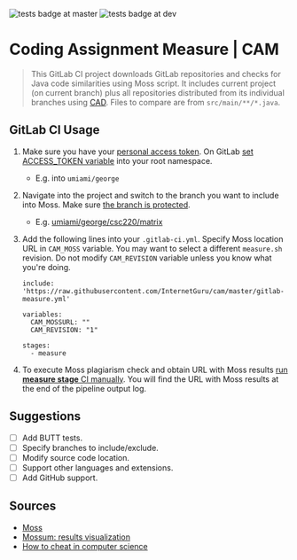 
![tests badge at master](https://github.com/InternetGuru/cam/workflows/tests/badge.svg?branch=master)
![tests badge at dev](https://github.com/InternetGuru/cam/workflows/tests/badge.svg?branch=dev)

# Coding Assignment Measure | CAM

> This GitLab CI project downloads GitLab repositories and checks for Java code similarities using Moss script. It includes current project (on current branch) plus all repositories distributed from its individual branches using [CAD](https://github.com/InternetGuru/cad). Files to compare are from `src/main/**/*.java`.

## GitLab CI Usage

1. Make sure you have your [personal access token](https://docs.gitlab.com/ee/user/profile/personal_access_tokens.html#creating-a-personal-access-token). On GitLab [set ACCESS_TOKEN variable](https://docs.gitlab.com/ee/ci/variables/#create-a-custom-variable-in-the-ui) into your root namespace.

   - E.g. into `umiami/george`

1. Navigate into the project and switch to the branch you want to include into Moss. Make sure [the branch is protected](https://docs.gitlab.com/ee/user/project/protected_branches.html).

   - E.g. [umiami/george/csc220/matrix](https://gitlab.com/umiami/george/csc220/matrix)

1. Add the following lines into your `.gitlab-ci.yml`. Specify Moss location URL in `CAM_MOSS` variable. You may want to select a different `measure.sh` revision. Do not modify `CAM_REVISION` variable unless you know what you're doing.

    ```
    include: 'https://raw.githubusercontent.com/InternetGuru/cam/master/gitlab-measure.yml'

    variables:
      CAM_MOSSURL: ""
      CAM_REVISION: "1"

    stages:
      - measure
    ```

1. To execute Moss plagiarism check and obtain URL with Moss results [run **measure stage** CI manually](https://docs.gitlab.com/ee/ci/pipelines/#run-a-pipeline-manually). You will find the URL with Moss results at the end of the pipeline output log.

## Suggestions

- [ ] Add BUTT tests.
- [ ] Specify branches to include/exclude.
- [ ] Modify source code location.
- [ ] Support other languages and extensions.
- [ ] Add GitHub support.

## Sources

- [Moss](https://theory.stanford.edu/~aiken/moss/)
- [Mossum: results visualization](https://github.com/hjalti/mossum)
- [How to cheat in computer science](https://github.com/genchang1234/How-to-cheat-in-computer-science-101)
